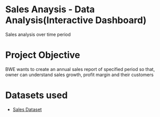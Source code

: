 # Sales Anaysis - Data Analysis(Interactive Dashboard)
Sales analysis over time period
# Project Objective
BWE wants to create an annual sales report of specified period so that, owner can understand sales growth, profit margin and their customers
# Datasets used 
- <a href="https://github.com/Vijayalaxmi410/Sales/blob/main/Sales%20Analysis%20Report.xlsx">Sales Dataset</a>
